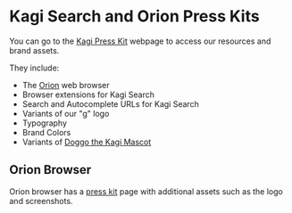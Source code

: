 # Kagi Search and Orion Press Kits

You can go to the [Kagi Press Kit](https://kagi.com/assets) webpage to access our resources and brand assets.

They include:

* The [Orion](https://browser.kagi.com/) web browser
* Browser extensions for Kagi Search
* Search and Autocomplete URLs for Kagi Search
* Variants of our "g" logo
* Typography
* Brand Colors
* Variants of [Doggo the Kagi Mascot](mascot.md)

## Orion Browser

Orion browser has a [press kit](https://browser.kagi.com/press-kit/) page with additional assets such as the logo and screenshots.
